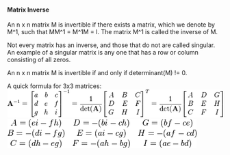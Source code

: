 #### Matrix Inverse
An n x n matrix M is invertible if there exists a matrix, which we denote by M^1, such that MM^1 = M^1M = I. The matrix M^1 is called the inverse of M.

Not every matrix has an inverse, and those that do not are called singular. An example of a singular matrix is any one that has a row or column consisting of all zeros.

An n x n matrix M is invertible if and only if determinant(M) != 0.

A quick formula for 3x3 matrices:
![](../src/matrix_3x3_inverse_part1.png)
![](../src/matrix_3x3_inverse_part2.png)
